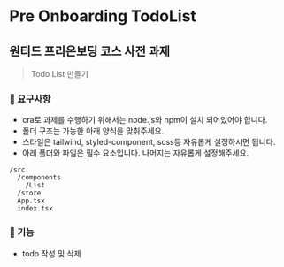 # Pre Onboarding TodoList
## 원티드 프리온보딩 코스 사전 과제
> Todo List 만들기

### 📝 요구사항
- cra로 과제를 수행하기 위해서는 node.js와 npm이 설치 되어있어야 합니다.
- 폴더 구조는 가능한 아래 양식을 맞춰주세요.
- 스타일은 tailwind, styled-component, scss등 자유롭게 설정하시면 됩니다.
- 아래 폴더와 파일은 필수 요소입니다. 나머지는 자유롭게 설정해주세요.
```
/src
  /components
    /List
  /store
  App.tsx
  index.tsx
```

### 📝 기능
- todo 작성 및 삭제